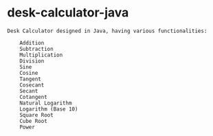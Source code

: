 # desk-calculator-java

	Desk Calculator designed in Java, having various functionalities:

		Addition
		Subtraction
		Multiplication
		Division
		Sine
		Cosine
		Tangent
		Cosecant
		Secant
		Cotangent
		Natural Logarithm
		Logarithm (Base 10)
		Square Root
		Cube Root
		Power
